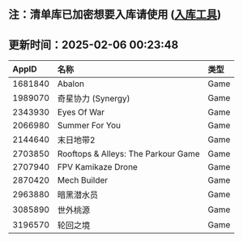 ## 注：清单库已加密想要入库请使用 ([入库工具](https://github.com/BlankTMing/ManifestAutoUpdate/releases))

## 更新时间：2025-02-06 00:23:48
| AppID | 名称 | 类型  |
| :-------------------- | :----------------------------- | :----------- |
| 1681840 | Abalon| Game |
| 1989070 | 奇星协力 (Synergy)| Game |
| 2343930 | Eyes Of War| Game |
| 2066980 | Summer For You| Game |
| 2144640 | 末日地带2| Game |
| 2703850 | Rooftops & Alleys: The Parkour Game| Game |
| 2707940 | FPV Kamikaze Drone| Game |
| 2870420 | Mech Builder| Game |
| 2963880 | 暗黑潜水员| Game |
| 3085890 | 世外桃源| Game |
| 3196570 | 轮回之境| Game |
